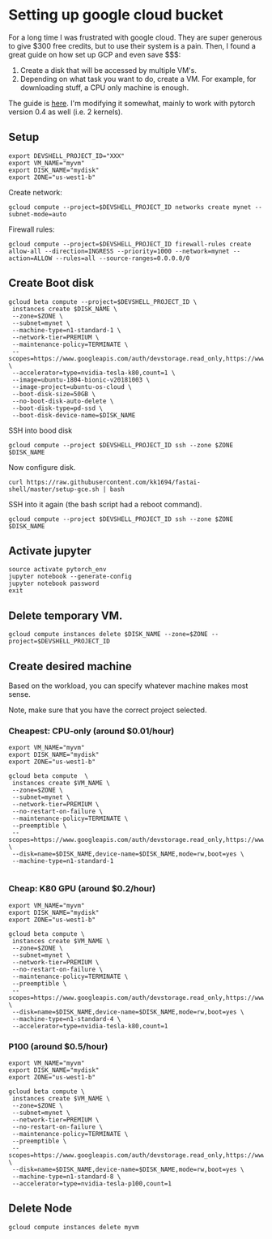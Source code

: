 # Setting up google cloud bucket

For a long time I was frustrated with google cloud. They are super generous to give $300 free credits, but to use their system is a pain. Then, I found a great guide on how set up GCP and even save $$$:
1. Create a disk that will be accessed by multiple VM's.
1. Depending on what task you want to do, create a VM. For example, for downloading stuff, a CPU only machine is enough.

The guide is [here](https://arunoda.me/blog/ideal-way-to-creare-a-fastai-node). I'm modifying it somewhat, mainly to work with pytorch version 0.4 as well (i.e. 2 kernels).

## Setup

```
export DEVSHELL_PROJECT_ID="XXX"
export VM_NAME="myvm"
export DISK_NAME="mydisk"
export ZONE="us-west1-b"
```

Create network: 

```
gcloud compute --project=$DEVSHELL_PROJECT_ID networks create mynet --subnet-mode=auto

```

Firewall rules:

```
gcloud compute --project=$DEVSHELL_PROJECT_ID firewall-rules create allow-all --direction=INGRESS --priority=1000 --network=mynet --action=ALLOW --rules=all --source-ranges=0.0.0.0/0
```

## Create Boot disk

```
gcloud beta compute --project=$DEVSHELL_PROJECT_ID \
 instances create $DISK_NAME \
 --zone=$ZONE \
 --subnet=mynet \
 --machine-type=n1-standard-1 \
 --network-tier=PREMIUM \
 --maintenance-policy=TERMINATE \
 --scopes=https://www.googleapis.com/auth/devstorage.read_only,https://www.googleapis.com/auth/logging.write,https://www.googleapis.com/auth/monitoring.write,https://www.googleapis.com/auth/servicecontrol,https://www.googleapis.com/auth/service.management.readonly,https://www.googleapis.com/auth/trace.append \
 --accelerator=type=nvidia-tesla-k80,count=1 \
 --image=ubuntu-1804-bionic-v20181003 \
 --image-project=ubuntu-os-cloud \
 --boot-disk-size=50GB \
 --no-boot-disk-auto-delete \
 --boot-disk-type=pd-ssd \
 --boot-disk-device-name=$DISK_NAME
```

SSH into bood disk

```
gcloud compute --project $DEVSHELL_PROJECT_ID ssh --zone $ZONE $DISK_NAME
```

Now configure disk.

```
curl https://raw.githubusercontent.com/kk1694/fastai-shell/master/setup-gce.sh | bash
```

SSH into it again (the bash script had a reboot command).

```
gcloud compute --project $DEVSHELL_PROJECT_ID ssh --zone $ZONE $DISK_NAME
```

## Activate jupyter

```
source activate pytorch_env
jupyter notebook --generate-config
jupyter notebook password
exit
```

## Delete temporary VM.

```
gcloud compute instances delete $DISK_NAME --zone=$ZONE --project=$DEVSHELL_PROJECT_ID
```
## Create desired machine

Based on the workload, you can specify whatever machine makes most sense.

Note, make sure that you have the correct project selected.

### Cheapest: CPU-only (around $0.01/hour)

```
export VM_NAME="myvm"
export DISK_NAME="mydisk"
export ZONE="us-west1-b"

gcloud beta compute  \
 instances create $VM_NAME \
 --zone=$ZONE \
 --subnet=mynet \
 --network-tier=PREMIUM \
 --no-restart-on-failure \
 --maintenance-policy=TERMINATE \
 --preemptible \
 --scopes=https://www.googleapis.com/auth/devstorage.read_only,https://www.googleapis.com/auth/logging.write,https://www.googleapis.com/auth/monitoring.write,https://www.googleapis.com/auth/servicecontrol,https://www.googleapis.com/auth/service.management.readonly,https://www.googleapis.com/auth/trace.append \
 --disk=name=$DISK_NAME,device-name=$DISK_NAME,mode=rw,boot=yes \
 --machine-type=n1-standard-1 
 
```

### Cheap: K80 GPU (around $0.2/hour)

```
export VM_NAME="myvm"
export DISK_NAME="mydisk"
export ZONE="us-west1-b"

gcloud beta compute \
 instances create $VM_NAME \
 --zone=$ZONE \
 --subnet=mynet \
 --network-tier=PREMIUM \
 --no-restart-on-failure \
 --maintenance-policy=TERMINATE \
 --preemptible \
 --scopes=https://www.googleapis.com/auth/devstorage.read_only,https://www.googleapis.com/auth/logging.write,https://www.googleapis.com/auth/monitoring.write,https://www.googleapis.com/auth/servicecontrol,https://www.googleapis.com/auth/service.management.readonly,https://www.googleapis.com/auth/trace.append \
 --disk=name=$DISK_NAME,device-name=$DISK_NAME,mode=rw,boot=yes \
 --machine-type=n1-standard-4 \
 --accelerator=type=nvidia-tesla-k80,count=1
```

### P100 (around $0.5/hour)

```
export VM_NAME="myvm"
export DISK_NAME="mydisk"
export ZONE="us-west1-b"

gcloud beta compute \
 instances create $VM_NAME \
 --zone=$ZONE \
 --subnet=mynet \
 --network-tier=PREMIUM \
 --no-restart-on-failure \
 --maintenance-policy=TERMINATE \
 --preemptible \
 --scopes=https://www.googleapis.com/auth/devstorage.read_only,https://www.googleapis.com/auth/logging.write,https://www.googleapis.com/auth/monitoring.write,https://www.googleapis.com/auth/servicecontrol,https://www.googleapis.com/auth/service.management.readonly,https://www.googleapis.com/auth/trace.append \
 --disk=name=$DISK_NAME,device-name=$DISK_NAME,mode=rw,boot=yes \
 --machine-type=n1-standard-8 \
 --accelerator=type=nvidia-tesla-p100,count=1
```

## Delete Node

```
gcloud compute instances delete myvm
```
